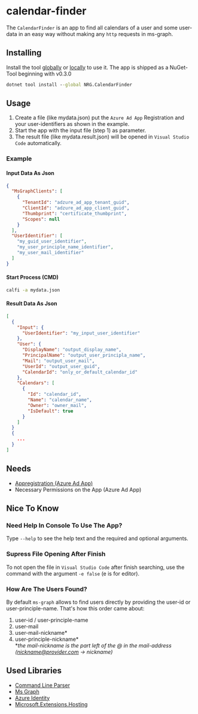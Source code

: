 # calendar-finder
The `CalendarFinder` is an app to find all calendars of a user and some user-data in an easy way without making any `http` requests in ms-graph.

## Installing
Install the tool [globally](https://learn.microsoft.com/en-gb/dotnet/core/tools/global-tools-how-to-use) or [locally](https://learn.microsoft.com/en-gb/dotnet/core/tools/local-tools-how-to-use) to use it. The app is shipped as a NuGet-Tool beginning with v0.3.0
```cmd
dotnet tool install --global NRG.CalendarFinder
```

## Usage
1. Create a file (like mydata.json) put the `Azure Ad App` Registration and your user-identifiers as shown in the example.
2. Start the app with the input file (step 1) as parameter.
3. The result file (like mydata.result.json) will be opened in `Visual Studio Code` automatically.

### Example
#### Input Data As Json
```json
{
  "MsGraphClients": [
    {
      "TenantId": "adzure_ad_app_tenant_guid",
      "ClientId": "adzure_ad_app_client_guid",
      "Thumbprint": "certificate_thumbprint",
      "Scopes": null
    }
  ],
  "UserIdentifier": [
    "my_guid_user_identifier",
    "my_user_principle_name_identifier",
    "my_user_mail_identifier"
  ]
}
```
#### Start Process (CMD)
```cmd
calfi -a mydata.json
```
#### Result Data As Json
```json
[
  {
    "Input": {
      "UserIdentifier": "my_input_user_identifier"
    },
    "User": {
      "DisplayName": "output_display_name",
      "PrincipalName": "output_user_principla_name",
      "Mail": "output_user_mail",
      "UserId": "output_user_guid",
      "CalendarId": "only_or_default_calendar_id"
    },
    "Calendars": [
      {
        "Id": "calendar_id",
        "Name": "calendar_name",
        "Owner": "owner_mail",
        "IsDefault": true
      }
    ]
  }
  { 
    ...
  } 
]
```

## Needs
- [Appregistration (Azure Ad App)](https://learn.microsoft.com/en-us/entra/identity-platform/quickstart-register-app)
- Necessary Permissions on the App (Azure Ad App)

## Nice To Know
### Need Help In Console To Use The App?
Type `--help` to see the help text and the required and optional arguments.
### Supress File Opening After Finish
To not open the file in `Visual Studio Code` after finish searching, use the command with the argument `-e false` (e is for editor).
### How Are The Users Found?
By default `ms-graph` allows to find users directly by providing the user-id or user-principle-name.
That's how this order came about:
1. user-id / user-principle-name
2. user-mail
3. user-mail-nickname\*
4. user-principle-nickname\*  
\**the mail-nickname is the part left of the @ in the mail-address (nickname@provider.com -> nickname)*

## Used Libraries
- [Command Line Parser](https://github.com/commandlineparser/commandline)
- [Ms Graph](https://github.com/microsoftgraph/msgraph-sdk-dotnet)
- [Azure Identity](https://github.com/Azure/azure-sdk-for-net)
- [Microsoft.Extensions.Hosting](https://github.com/dotnet/runtime)